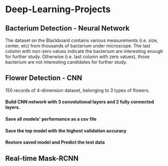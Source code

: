 # Deep-Learning-Projects

## Bacterium Detection - Neural Network
  The dataset on the Blackboard contains various measurements (i.e. size, center, etc) from thousands of bacterium under microscope. The last column with non-zero values indicate the bacterium are interesting enough for further study. Otherwise (i.e. last column with zero values), those bacterium are not interesting candidates for further study.

## Flower Detection - CNN
  150 records of 4-dimension dataset, belonging to 3 types of flowers.
#### Build CNN network with 3 convolutional layers and 2 fully connected layers.
#### Save all models' performance as a csv file
#### Save the top model with the highest validation accuracy
#### Restore saved model and Predict the test data

## Real-time Mask-RCNN
